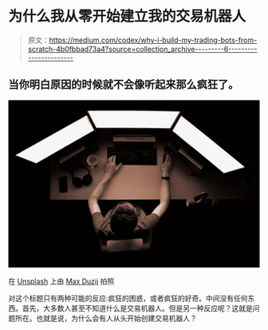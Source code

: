 # 为什么我从零开始建立我的交易机器人

> 原文：<https://medium.com/codex/why-i-build-my-trading-bots-from-scratch-4b0fbbad73a4?source=collection_archive---------6----------------------->

## 当你明白原因的时候就不会像听起来那么疯狂了。

![](img/67248712d475d497c8ec59b2a2a83ccf.png)

在 [Unsplash](https://unsplash.com?utm_source=medium&utm_medium=referral) 上由 [Max Duzij](https://unsplash.com/@max_duz?utm_source=medium&utm_medium=referral) 拍照

对这个标题只有两种可能的反应:疯狂的困惑，或者疯狂的好奇。中间没有任何东西。首先，大多数人甚至不知道什么是交易机器人。但是另一种反应呢？这就是问题所在。也就是说，为什么会有人从头开始创建交易机器人？